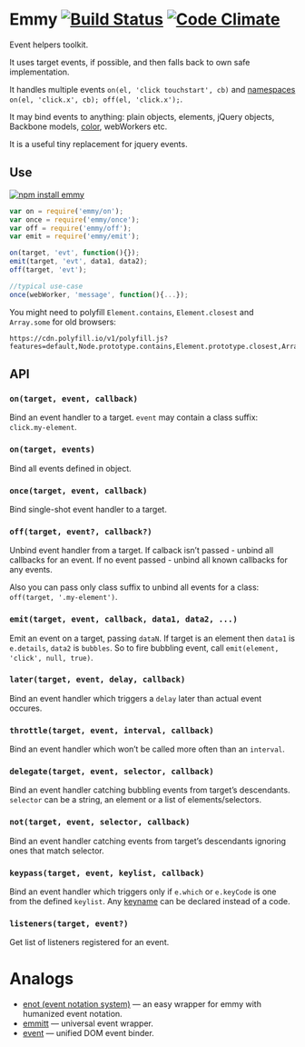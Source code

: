 # Emmy [![Build Status](https://travis-ci.org/dfcreative/emmy.svg?branch=master)](https://travis-ci.org/dfcreative/emmy) [![Code Climate](https://codeclimate.com/github/dfcreative/emmy/badges/gpa.svg)](https://codeclimate.com/github/dfcreative/emmy)

Event helpers toolkit.

It uses target events, if possible, and then falls back to own safe implementation.

It handles multiple events `on(el, 'click touchstart', cb)` and [namespaces](http://api.jquery.com/on/#event-names) `on(el, 'click.x', cb); off(el, 'click.x');`.

It may bind events to anything: plain objects, elements, jQuery objects, Backbone models, [color](https://github.com/dfcreative/color), webWorkers etc.

It is a useful tiny replacement for jquery events.


## Use

[![npm install emmy](https://nodei.co/npm/emmy.png?mini=true)](https://npmjs.org/package/emmy)


```js
var on = require('emmy/on');
var once = require('emmy/once');
var off = require('emmy/off');
var emit = require('emmy/emit');

on(target, 'evt', function(){});
emit(target, 'evt', data1, data2);
off(target, 'evt');

//typical use-case
once(webWorker, 'message', function(){...});
```

You might need to polyfill `Element.contains`, `Element.closest` and `Array.some` for old browsers:

```
https://cdn.polyfill.io/v1/polyfill.js?features=default,Node.prototype.contains,Element.prototype.closest,Array.prototype.some,
```


## API

### `on(target, event, callback)`

Bind an event handler to a target. `event` may contain a class suffix: `click.my-element`.

### `on(target, events)`

Bind all events defined in object.

### `once(target, event, callback)`

Bind single-shot event handler to a target.


### `off(target, event?, callback?)`

Unbind event handler from a target. If calback isn’t passed - unbind all callbacks for an event. If no event passed - unbind all known callbacks for any events.

Also you can pass only class suffix to unbind all events for a class: `off(target, '.my-element')`.


### `emit(target, event, callback, data1, data2, ...)`

Emit an event on a target, passing `dataN`. If target is an element then `data1` is `e.details`, `data2` is `bubbles`. So to fire bubbling event, call `emit(element, 'click', null, true)`.


### `later(target, event, delay, callback)`

Bind an event handler which triggers a `delay` later than actual event occures.


### `throttle(target, event, interval, callback)`

Bind an event handler which won’t be called more often than an `interval`.


### `delegate(target, event, selector, callback)`

Bind an event handler catching bubbling events from target’s descendants. `selector` can be a string, an element or a list of elements/selectors.


### `not(target, event, selector, callback)`

Bind an event handler catching events from target’s descendants ignoring ones that match selector.


### `keypass(target, event, keylist, callback)`

Bind an event handler which triggers only if `e.which` or `e.keyCode` is one from the defined `keylist`. Any [keyname](http://github.com/dfcreative/key-name) can be declared instead of a code.


### `listeners(target, event?)`

Get list of listeners registered for an event.



# Analogs

* [enot (event notation system)](https://github.com/dfcreative/enot) — an easy wrapper for emmy with humanized event notation.
* [emmitt](https://github.com/airportyh/emmitt) — universal event wrapper.
* [event](https://github.com/component/event) — unified DOM event binder.